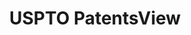 ---
bigquery: https://console.cloud.google.com/bigquery?p=patents-public-data&d=patentsview&page=dataset
citation: Attribution should be given to PatentsView for use, distribution, or derivative
  works.
code: https://github.com/CSSIP-AIR/PatentsView-Code-Snippets/
contributors: USPTO
cost: None
description: 'PatentsView includes US patent data including raw data (summaries, applications,
  pregrant applications), disambugations of inventors and assignees, and inventor
  gender estimates.  Also foreign priority data, # of figures and sheets, and government
  interest statements.'
documentation: https://patentsview.org/query/builder-faqs
last_edit: 04/09/2022, 09:44:24
location: https://patentsview.org/
maintained_by: USPTO
record_creation_timestamp: 12/2/2020 17:20:46
schema_fields:
- rawassignee_id
- male
- disamb_inventor_id_20190820
- subgroup
- filename
- disamb_assignee_id_20191008
- state_fips
- subcategory_id
- group
- subsection_id
- f102_date
- attribution_status
- assignee_id
- term_grant
- country_transformed
- variety
- length
- term_extension
- withdrawn
- subclass_id
- lawyer_id
- disamb_inventor_id_20181127
- level_three
- relkind
- reldocno
- date
- main_group
- category_id
- text
- category
- patent_id
- disamb_inventor_id_20191008
- doc_type
- disamb_assignee_id_20181127
- classification_level
- name_first
- inventor_id
- rawlocation_id
- gi_statement
- contract_award_number
- application_id
- name_last
- rule_47
- mainclass_id
- exemplary
- designation
- field_title
- subclass
- doctype
- disamb_inventor_id_20171226
- name
- disamb_assignee_id_20190820
- disamb_inventor_id_20201229
- disamb_assignee_id_20200331
- sequence
- country
- latlong
- symbol_position
- state
- disamb_assignee_id_20200630
- disclaimer_date
- disamb_inventor_id_20200929
- organization
- title
- county
- series_code
- lname
- level_two
- sector_title
- num_sheets
- term_disclaimer
- rawinventor_id
- deceased
- disamb_assignee_id_20200929
- field_id
- organization_id
- ipc_class
- citation_id
- section_id
- disamb_assignee_id_20190312
- role
- disamb_inventor_id_20200331
- f371_date
- ipc_version_indicator
- num_figures
- disamb_inventor_id_20171003
- rel_id
- applicant_type
- city
- fname
- number
- lapse_of_patent
- disamb_inventor_id_20170808
- disamb_assignee_id_20191231
- dependent
- action_date
- classification_value
- disamb_inventor_id_20200630
- group_id
- num
- level_one
- disamb_inventor_id_20190312
- classification_status
- _102_date
- status
- publication_number
- latin_name
- abstract
- disamb_inventor_id_20180528
- male_flag
- section
- kind
- classification_data_source
- latitude
- disamb_inventor_id_20191231
- num_claims
- disamb_inventor_id_20170307
- id
- type
- _371_date
- uuid
- subgroup_id
- longitude
- county_fips
- location_id
shortname: patentsview
tags:
- disambiguation
- United States
- gender
terms_of_use: Creative Commons Attribution 4.0 International License.
timeframe: 1963-1999
title: USPTO PatentsView
uuid: cf1780b1-e265-4e49-8d1d-83b9cfe0fd9a
---